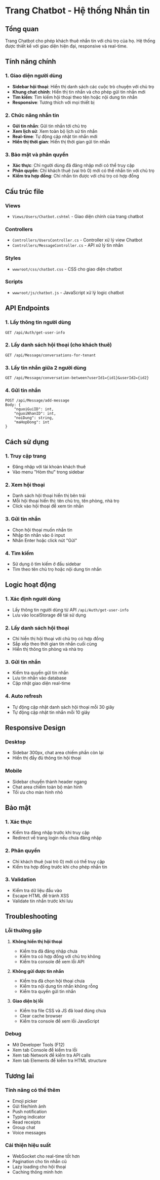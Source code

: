# Trang Chatbot - Hệ thống Nhắn tin

## Tổng quan
Trang Chatbot cho phép khách thuê nhắn tin với chủ trọ của họ. Hệ thống được thiết kế với giao diện hiện đại, responsive và real-time.

## Tính năng chính

### 1. Giao diện người dùng
- **Sidebar hội thoại**: Hiển thị danh sách các cuộc trò chuyện với chủ trọ
- **Khung chat chính**: Hiển thị tin nhắn và cho phép gửi tin nhắn mới
- **Tìm kiếm**: Tìm kiếm hội thoại theo tên hoặc nội dung tin nhắn
- **Responsive**: Tương thích với mọi thiết bị

### 2. Chức năng nhắn tin
- **Gửi tin nhắn**: Gửi tin nhắn tới chủ trọ
- **Xem lịch sử**: Xem toàn bộ lịch sử tin nhắn
- **Real-time**: Tự động cập nhật tin nhắn mới
- **Hiển thị thời gian**: Hiển thị thời gian gửi tin nhắn

### 3. Bảo mật và phân quyền
- **Xác thực**: Chỉ người dùng đã đăng nhập mới có thể truy cập
- **Phân quyền**: Chỉ khách thuê (vai trò 0) mới có thể nhắn tin với chủ trọ
- **Kiểm tra hợp đồng**: Chỉ nhắn tin được với chủ trọ có hợp đồng

## Cấu trúc file

### Views
- `Views/Users/Chatbot.cshtml` - Giao diện chính của trang chatbot

### Controllers
- `Controllers/UsersController.cs` - Controller xử lý view Chatbot
- `Controllers/MessageController.cs` - API xử lý tin nhắn

### Styles
- `wwwroot/css/chatbot.css` - CSS cho giao diện chatbot

### Scripts
- `wwwroot/js/chatbot.js` - JavaScript xử lý logic chatbot

## API Endpoints

### 1. Lấy thông tin người dùng
```
GET /api/Auth/get-user-info
```

### 2. Lấy danh sách hội thoại (cho khách thuê)
```
GET /api/Message/conversations-for-tenant
```

### 3. Lấy tin nhắn giữa 2 người dùng
```
GET /api/Message/conversation-between?userId1={id1}&userId2={id2}
```

### 4. Gửi tin nhắn
```
POST /api/Message/add-message
Body: {
    "nguoiGuiID": int,
    "nguoiNhanID": int,
    "noiDung": string,
    "maHopDong": int
}
```

## Cách sử dụng

### 1. Truy cập trang
- Đăng nhập với tài khoản khách thuê
- Vào menu "Hòm thư" trong sidebar

### 2. Xem hội thoại
- Danh sách hội thoại hiển thị bên trái
- Mỗi hội thoại hiển thị: tên chủ trọ, tên phòng, nhà trọ
- Click vào hội thoại để xem tin nhắn

### 3. Gửi tin nhắn
- Chọn hội thoại muốn nhắn tin
- Nhập tin nhắn vào ô input
- Nhấn Enter hoặc click nút "Gửi"

### 4. Tìm kiếm
- Sử dụng ô tìm kiếm ở đầu sidebar
- Tìm theo tên chủ trọ hoặc nội dung tin nhắn

## Logic hoạt động

### 1. Xác định người dùng
- Lấy thông tin người dùng từ API `/api/Auth/get-user-info`
- Lưu vào localStorage để tái sử dụng

### 2. Lấy danh sách hội thoại
- Chỉ hiển thị hội thoại với chủ trọ có hợp đồng
- Sắp xếp theo thời gian tin nhắn cuối cùng
- Hiển thị thông tin phòng và nhà trọ

### 3. Gửi tin nhắn
- Kiểm tra quyền gửi tin nhắn
- Lưu tin nhắn vào database
- Cập nhật giao diện real-time

### 4. Auto refresh
- Tự động cập nhật danh sách hội thoại mỗi 30 giây
- Tự động cập nhật tin nhắn mỗi 10 giây

## Responsive Design

### Desktop
- Sidebar 300px, chat area chiếm phần còn lại
- Hiển thị đầy đủ thông tin hội thoại

### Mobile
- Sidebar chuyển thành header ngang
- Chat area chiếm toàn bộ màn hình
- Tối ưu cho màn hình nhỏ

## Bảo mật

### 1. Xác thực
- Kiểm tra đăng nhập trước khi truy cập
- Redirect về trang login nếu chưa đăng nhập

### 2. Phân quyền
- Chỉ khách thuê (vai trò 0) mới có thể truy cập
- Kiểm tra hợp đồng trước khi cho phép nhắn tin

### 3. Validation
- Kiểm tra dữ liệu đầu vào
- Escape HTML để tránh XSS
- Validate tin nhắn trước khi lưu

## Troubleshooting

### Lỗi thường gặp

1. **Không hiển thị hội thoại**
   - Kiểm tra đã đăng nhập chưa
   - Kiểm tra có hợp đồng với chủ trọ không
   - Kiểm tra console để xem lỗi API

2. **Không gửi được tin nhắn**
   - Kiểm tra đã chọn hội thoại chưa
   - Kiểm tra nội dung tin nhắn không rỗng
   - Kiểm tra quyền gửi tin nhắn

3. **Giao diện bị lỗi**
   - Kiểm tra file CSS và JS đã load đúng chưa
   - Clear cache browser
   - Kiểm tra console để xem lỗi JavaScript

### Debug
- Mở Developer Tools (F12)
- Xem tab Console để kiểm tra lỗi
- Xem tab Network để kiểm tra API calls
- Xem tab Elements để kiểm tra HTML structure

## Tương lai

### Tính năng có thể thêm
- Emoji picker
- Gửi file/hình ảnh
- Push notification
- Typing indicator
- Read receipts
- Group chat
- Voice messages

### Cải thiện hiệu suất
- WebSocket cho real-time tốt hơn
- Pagination cho tin nhắn cũ
- Lazy loading cho hội thoại
- Caching thông minh hơn 